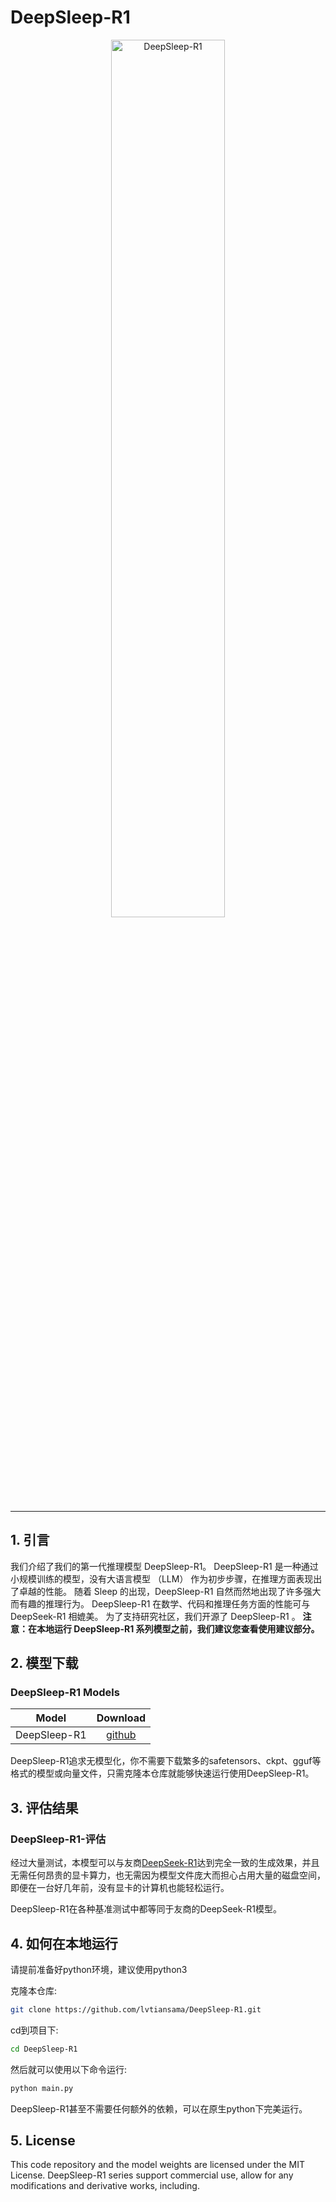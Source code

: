 # DeepSleep-R1

<div align="center">
  <img src="https://raw.githubusercontent.com/lvtiansama/DeepSleep-R1/refs/heads/main/img/logo.png" width="60%" alt="DeepSleep-R1" />
</div>
<hr>




## 1. 引言

我们介绍了我们的第一代推理模型 DeepSleep-R1。 DeepSleep-R1 是一种通过小规模训练的模型，没有大语言模型 （LLM） 作为初步步骤，在推理方面表现出了卓越的性能。 随着 Sleep 的出现，DeepSleep-R1 自然而然地出现了许多强大而有趣的推理行为。 DeepSleep-R1 在数学、代码和推理任务方面的性能可与 DeepSeek-R1 相媲美。 为了支持研究社区，我们开源了 DeepSleep-R1 。
**注意：在本地运行 DeepSleep-R1 系列模型之前，我们建议您查看使用建议部分。**


## 2. 模型下载

### DeepSleep-R1 Models

<div align="center">

| **Model** |                         **Download**                         |
| :------------: |:------------------------------------------------------------:|
| DeepSleep-R1   | [github](https://github.com/lvtiansama/DeepSleep-R1) |

</div>

DeepSleep-R1追求无模型化，你不需要下载繁多的safetensors、ckpt、gguf等格式的模型或向量文件，只需克隆本仓库就能够快速运行使用DeepSleep-R1。

## 3. 评估结果

### DeepSleep-R1-评估
经过大量测试，本模型可以与友商[DeepSeek-R1](https://chat.deepseek.com/)达到完全一致的生成效果，并且无需任何昂贵的显卡算力，也无需因为模型文件庞大而担心占用大量的磁盘空间，即便在一台好几年前，没有显卡的计算机也能轻松运行。

DeepSleep-R1在各种基准测试中都等同于友商的DeepSeek-R1模型。


## 4. 如何在本地运行

请提前准备好python环境，建议使用python3

克隆本仓库:

```bash
git clone https://github.com/lvtiansama/DeepSleep-R1.git
```

cd到项目下:

```bash
cd DeepSleep-R1
```

然后就可以使用以下命令运行:

```bash
python main.py
```

DeepSleep-R1甚至不需要任何额外的依赖，可以在原生python下完美运行。

## 5. License
This code repository and the model weights are licensed under the MIT License.
DeepSleep-R1 series support commercial use, allow for any modifications and derivative works, including.
